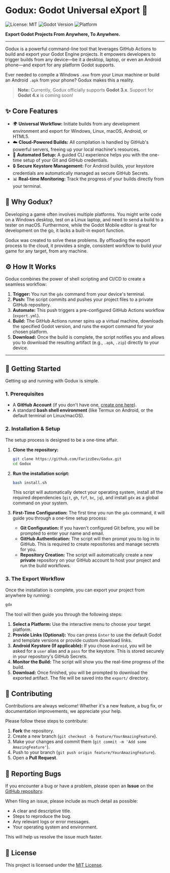 # Godux: Godot Universal eXport 🚀

![License: MIT](https://img.shields.io/badge/License-MIT-yellow.svg) ![Godot Version](https://img.shields.io/badge/Godot-3.x-blue.svg) ![Platform](https://img.shields.io/badge/Platform-Linux%20%7C%20macOS%20%7C%20Windows%20%7C%20Android-lightgrey.svg)

**Export Godot Projects From Anywhere, To Anywhere.**

---

Godux is a powerful command-line tool that leverages GitHub Actions to build and export your Godot Engine projects. It empowers developers to trigger builds from any device—be it a desktop, laptop, or even an Android phone—and export for any platform Godot supports.

Ever needed to compile a Windows `.exe` from your Linux machine or build an Android `.apk` from your phone? Godux makes this a reality.

> **Note:** Currently, Godux officially supports **Godot 3.x**. Support for **Godot 4.x** is coming soon!

## ✨ Core Features

- 🌍 **Universal Workflow:** Initiate builds from any development environment and export for Windows, Linux, macOS, Android, or HTML5.
- ☁️ **Cloud-Powered Builds:** All compilation is handled by GitHub's powerful servers, freeing up your local machine's resources.
- 🤖 **Automated Setup:** A guided CLI experience helps you with the one-time setup of your Git and GitHub credentials.
- 🔒 **Secure Keystore Management:** For Android builds, your keystore credentials are automatically managed as secure GitHub Secrets.
- 📊 **Real-time Monitoring:** Track the progress of your builds directly from your terminal.

## 🤔 Why Godux?

Developing a game often involves multiple platforms. You might write code on a Windows desktop, test on a Linux laptop, and need to send a build to a tester on macOS. Furthermore, while the Godot Mobile editor is great for development on the go, it lacks a built-in export function.

Godux was created to solve these problems. By offloading the export process to the cloud, it provides a single, consistent workflow to build your game for any target, from any machine.

## ⚙️ How It Works

Godux combines the power of shell scripting and CI/CD to create a seamless workflow:

1.  **Trigger:** You run the `gdx` command from your device's terminal.
2.  **Push:** The script commits and pushes your project files to a private GitHub repository.
3.  **Automate:** This push triggers a pre-configured GitHub Actions workflow (`export.yml`).
4.  **Build:** The GitHub Actions runner spins up a virtual machine, downloads the specified Godot version, and runs the export command for your chosen platform.
5.  **Download:** Once the build is complete, the script notifies you and allows you to download the resulting artifact (e.g., `.apk`, `.zip`) directly to your device.

---

## 🚀 Getting Started

Getting up and running with Godux is simple.

### 1. Prerequisites

- A **GitHub Account** (if you don't have one, [create one here](https://github.com)).
- A standard **bash shell environment** (like Termux on Android, or the default terminal on Linux/macOS).

### 2. Installation & Setup

The setup process is designed to be a one-time affair.

1.  **Clone the repository:**

    ```bash
    git clone https://github.com/FarizzDev/Godux.git
    cd Godux
    ```

2.  **Run the installation script:**

    ```bash
    bash install.sh
    ```

    This script will automatically detect your operating system, install all the required dependencies (`git`, `gh`, `fzf`, `bc`, `jq`), and install `gdx` as a global command on your system.

3.  **First-Time Configuration:**
    The first time you run the `gdx` command, it will guide you through a one-time setup process:
    - **Git Configuration:** If you haven't configured Git before, you will be prompted to enter your name and email.
    - **GitHub Authentication:** The script will then prompt you to log in to GitHub. This is required to create repositories and manage secrets for you.
    - **Repository Creation:** The script will automatically create a new **private** repository on your GitHub account to host your project and run the build workflows.

### 3. The Export Workflow

Once the installation is complete, you can export your project from anywhere by running:

```bash
gdx
```

The tool will then guide you through the following steps:

1.  **Select a Platform:** Use the interactive menu to choose your target platform.
2.  **Provide Links (Optional):** You can press `Enter` to use the default Godot and template versions or provide custom download links.
3.  **Android Keystore (If applicable):** If you chose `Android`, you will be asked for a `user` alias and a `pass` for the keystore. This is stored securely in your repository's GitHub Secrets.
4.  **Monitor the Build:** The script will show you the real-time progress of the build.
5.  **Download:** Once finished, you will be prompted to download the exported artifact. The file will be saved into the `export/` directory.

## 🤝 Contributing

Contributions are always welcome! Whether it's a new feature, a bug fix, or documentation improvements, we appreciate your help.

Please follow these steps to contribute:

1.  **Fork** the repository.
2.  Create a new branch (`git checkout -b feature/YourAmazingFeature`).
3.  Make your changes and commit them (`git commit -m 'Add some AmazingFeature'`).
4.  Push to your branch (`git push origin feature/YourAmazingFeature`).
5.  Open a **Pull Request**.

## 🐛 Reporting Bugs

If you encounter a bug or have a problem, please open an **Issue** on the [GitHub repository](https://github.com/FarizzDev/Godux/issues).

When filing an issue, please include as much detail as possible:
- A clear and descriptive title.
- Steps to reproduce the bug.
- Any relevant logs or error messages.
- Your operating system and environment.

This will help us resolve the issue much faster.

## 📜 License

This project is licensed under the [MIT License](LICENSE).